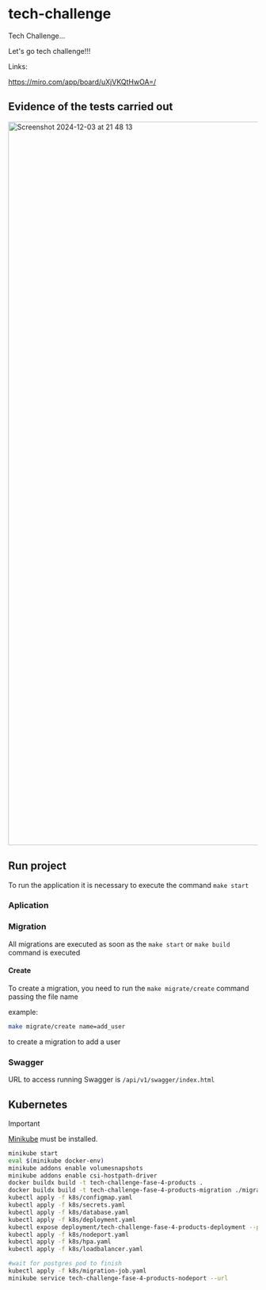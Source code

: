 # tech-challenge

Tech Challenge...

Let's go tech challenge!!!

Links:

<https://miro.com/app/board/uXjVKQtHwOA=/>

## Evidence of the tests carried out

<img width="1460" alt="Screenshot 2024-12-03 at 21 48 13" src="https://github.com/user-attachments/assets/86614535-2bd6-487c-b672-08bce988d221">

## Run project

To run the application it is necessary to execute the command `make start`

### Aplication

### Migration

All migrations are executed as soon as the `make start` or `make build` command is executed

#### Create

To create a migration, you need to run the `make migrate/create` command passing the file name

example:

```bash
make migrate/create name=add_user
```

to create a migration to add a user

### Swagger

URL to access running Swagger is `/api/v1/swagger/index.html`

## Kubernetes

> [!IMPORTANT]  
> [Minikube](https://minikube.sigs.k8s.io/docs?target=_blank) must be installed.

```bash
minikube start
eval $(minikube docker-env)
minikube addons enable volumesnapshots
minikube addons enable csi-hostpath-driver
docker buildx build -t tech-challenge-fase-4-products .
docker buildx build -t tech-challenge-fase-4-products-migration ./migrations/
kubectl apply -f k8s/configmap.yaml
kubectl apply -f k8s/secrets.yaml
kubectl apply -f k8s/database.yaml
kubectl apply -f k8s/deployment.yaml
kubectl expose deployment/tech-challenge-fase-4-products-deployment --port=80 --target-port=8080
kubectl apply -f k8s/nodeport.yaml
kubectl apply -f k8s/hpa.yaml
kubectl apply -f k8s/loadbalancer.yaml

#wait for postgres pod to finish
kubectl apply -f k8s/migration-job.yaml
minikube service tech-challenge-fase-4-products-nodeport --url
```
